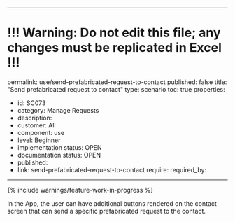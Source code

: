 ---
# !!! Warning: Do not edit this file; any changes must be replicated in Excel !!!
permalink: use/send-prefabricated-request-to-contact
published: false
title: "Send prefabricated request to contact"
type: scenario
toc: true
properties:
  - id: SC073
  - category: Manage Requests
  - description:
  - customer: All
  - component: use
  - level: Beginner
  - implementation status: OPEN
  - documentation status: OPEN
  - published:
  - link: send-prefabricated-request-to-contact
require:
required_by:
------ 

{% include warnings/feature-work-in-progress %}

In the App, the user can have additional buttons rendered on the contact screen that can send a specific prefabricated request to the contact.

